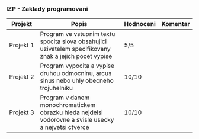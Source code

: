 ### IZP - Zaklady programovani
| Projekt | Popis | Hodnoceni | Komentar
| ------ | ------ | ------ | ------
|Projekt&nbsp;1|Program ve vstupnim textu spocita slova obsahujici uzivatelem specifikovany znak a jejich pocet vypise|5/5 |
|Projekt&nbsp;2|Program vypocita a vypise druhou odmocninu, arcus sinus nebo uhly obecneho trojuhelniku|10/10 |
|Projekt&nbsp;3|Program v danem monochromatickem obrazku hleda nejdelsi vodorovne a svisle usecky a nejvetsi ctverce|10/10 |
